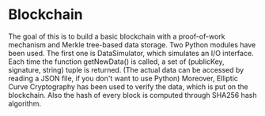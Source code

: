# Blockchain

The goal of this is to build a basic blockchain with a proof-of-work mechanism and Merkle tree-based data storage. Two Python modules have been used. The first one is DataSimulator, which simulates an I/O interface. Each time the function getNewData() is called, a set of (publicKey, signature, string) tuple is returned. (The actual data can be accessed by reading a JSON file, if you don't want to use Python) Moreover, Elliptic Curve Cryptography has been used to verify the data, which is put on the blockchain. Also the hash of every block is computed through SHA256 hash algorithm.
